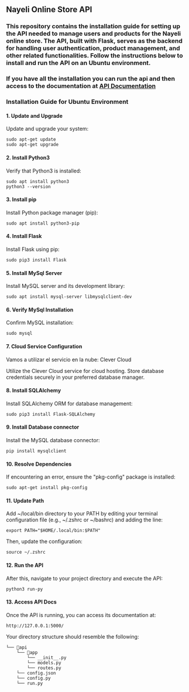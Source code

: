 ## Nayeli Online Store API

### This repository contains the installation guide for setting up the API needed to manage users and products for the Nayeli online store. The API, built with Flask, serves as the backend for handling user authentication, product management, and other related functionalities. Follow the instructions below to install and run the API on an Ubuntu environment.

### If you have all the installation you can run the api and then access to the documentation at [API Documentation](http://127.0.0.1:5000/)

### Installation Guide for Ubuntu Environment

#### 1. Update and Upgrade

Update and upgrade your system:

```
sudo apt-get update
sudo apt-get upgrade
```

#### 2. Install Python3

Verify that Python3 is installed:

```
sudo apt install python3
python3 --version
```

#### 3. Install pip

Install Python package manager (pip):

```
sudo apt install python3-pip
```

#### 4. Install Flask

Install Flask using pip:

```
sudo pip3 install Flask
```

#### 5. Install MySql Server

Install MySQL server and its development library:

```
sudo apt install mysql-server libmysqlclient-dev
```

#### 6. Verify MySql Installation

Confirm MySQL installation:

```
sudo mysql
```

#### 7. Cloud Service Configuration

Vamos a utilizar el servicio en la nube: Clever Cloud

Utilize the Clever Cloud service for cloud hosting. Store database credentials securely in your preferred database manager.

#### 8. Install SQLAlchemy

Install SQLAlchemy ORM for database management:

```
sudo pip3 install Flask-SQLAlchemy
```

#### 9. Install Database connector

Install the MySQL database connector:

```
pip install mysqlclient
```

#### 10. Resolve Dependencies

If encountering an error, ensure the "pkg-config" package is installed:

```
sudo apt-get install pkg-config
```

#### 11. Update Path

Add ~/local/bin directory to your PATH by editing your terminal configuration file (e.g., ~/.zshrc or ~/bashrc) and adding the line:

```
export PATH="$HOME/.local/bin:$PATH"
```

Then, update the configuration:

```
source ~/.zshrc
```

#### 12. Run the API

After this, navigate to your project directory and execute the API:

```
python3 run-py
```

#### 13. Access API Docs

Once the API is running, you can access its documentation at:

```
http://127.0.0.1:5000/
```

Your directory structure should resemble the following:

```
└── 📁api
    └── 📁app
        └── __init__.py
        └── models.py
        └── routes.py
    └── config.json
    └── config.py
    └── run.py
```
